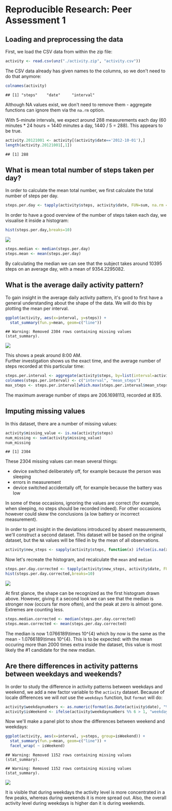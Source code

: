 # Reproducible Research: Peer Assessment 1


## Loading and preprocessing the data
First, we load the CSV data from within the zip file:

```r
activity <- read.csv(unz("./activity.zip", "activity.csv"))
```

The CSV data already has given names to the columns, so we don't need to do that anymore:

```r
colnames(activity)
```

```
## [1] "steps"    "date"     "interval"
```

Although NA values exist, we don't need to remove them - aggregate functions can ignore them via the `na.rm` option.

With 5-minute intervals, we expect around 288 measurements each day (60 minutes * 24 hours = 1440 minutes a day, 1440 / 5 = 288). This appears to be true.

```r
activity.20121001 <- activity[(activity$date=='2012-10-01'),]
length(activity.20121001[,1])
```

```
## [1] 288
```

## What is mean total number of steps taken per day?
In order to calculate the mean total number, we first calculate the total number of steps per day.

```r
steps.per.day <- tapply(activity$steps, activity$date, FUN=sum, na.rm = TRUE)
```

In order to have a good overview of the number of steps taken each day, we visualise it inside a histogram:

```r
hist(steps.per.day,breaks=10)
```

![](PA1_template_files/figure-html/unnamed-chunk-6-1.png) 


```r
steps.median <- median(steps.per.day)
steps.mean <- mean(steps.per.day)
```

By calculating the median we can see that the subject takes around 10395 steps on an average day, 
with a mean of 9354.2295082.

## What is the average daily activity pattern?
To gain insight in the average daily activity pattern, it's good to first have a general understanding about the shape
of the data. We will do this by plotting the mean per interval.

```r
ggplot(activity, aes(x=interval, y=steps)) + 
  stat_summary(fun.y=mean, geom=c("line"))
```

```
## Warning: Removed 2304 rows containing missing values (stat_summary).
```

![](PA1_template_files/figure-html/unnamed-chunk-8-1.png) 

This shows a peak around 8:00 AM.  
Further investigation shows us the exact time, and the average number of steps recorded at this particular time:

```r
steps.per.interval <- aggregate(activity$steps, by=list(interval=activity$interval), FUN=mean, na.rm=TRUE)
colnames(steps.per.interval) <- c("interval", "mean_steps")
max_steps <- steps.per.interval[which.max(steps.per.interval$mean_steps),]
```
The maximum average number of steps are 206.1698113, recorded at 835.

## Imputing missing values
In this dataset, there are a number of missing values:

```r
activity$missing_value <- is.na(activity$steps)
num_missing <- sum(activity$missing_value)
num_missing
```

```
## [1] 2304
```
These 2304 missing values can mean several things:

* device switched deliberately off, for example because the person was sleeping
* errors in measurement
* device switched accidentally off, for example because the battery was low

In some of these occasions, ignoring the values are correct (for example, when sleeping, no steps should
be recorded indeed). For other occasions however could skew the conclusions (a low battery or incorrect measurement).

In order to get insight in the deviations introduced by absent measurements, we'll construct a second dataset. 
This dataset will be based on the original dataset, but the `NA` values will be filled in by the mean of all 
observations.

```r
activity$new_steps <- sapply(activity$steps, function(x) ifelse(is.na(x), mean(activity$steps, na.rm=TRUE), x))
```



Now let's recreate the histogram, and recalculate the `mean` and `median`

```r
steps.per.day.corrected <- tapply(activity$new_steps, activity$date, FUN=sum, na.rm = TRUE)
hist(steps.per.day.corrected,breaks=10)
```

![](PA1_template_files/figure-html/unnamed-chunk-12-1.png) 

At first glance, the shape can be recognized as the first histogram drawn above. However, giving it a second look
we can see that the median is stronger now (occurs far more often), and the peak at zero is almost gone. Extremes
are counting less.


```r
steps.median.corrected <- median(steps.per.day.corrected)
steps.mean.corrected <- mean(steps.per.day.corrected)
```
The median is now 1.0766189\times 10^{4} which by now is the same as the mean - 1.0766189\times 10^{4}. This is
to be expected: with the mean occuring more than 2000 times extra inside the dataset, this value is most likely the #1
candidate for the new median.

## Are there differences in activity patterns between weekdays and weekends?
In order to study the difference in activity patterns between weekdays and weekend, we add a new factor variable to 
the `activity` dataset. Because of locale differences we will *not* use the `weekdays` function, but `format` will do:

```r
activity$weekdaynumbers <- as.numeric(format(as.Date(activity$date), "%w"))
activity$isWeekend <- ifelse(activity$weekdaynumbers %% 6 > 1, "weekday", "weekend")
```

Now we'll make a panel plot to show the differences between weekend and weekdays:

```r
ggplot(activity, aes(x=interval, y=steps, group=isWeekend)) + 
  stat_summary(fun.y=mean, geom=c("line")) +
  facet_wrap( ~ isWeekend)
```

```
## Warning: Removed 1152 rows containing missing values (stat_summary).
```

```
## Warning: Removed 1152 rows containing missing values (stat_summary).
```

![](PA1_template_files/figure-html/unnamed-chunk-15-1.png) 

It is visible that during weekdays the activity level is more concentrated in a few peaks, whereas during 
weekends it is more spread out. Also, the overall activity level during weekdays is higher dan it is during weekends.
